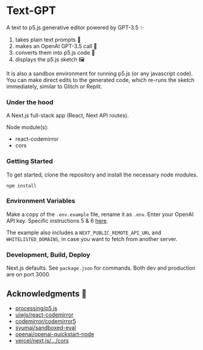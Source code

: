 # Text-GPT

A text to p5.js generative editor powered by GPT-3.5 ✨
1. takes plain text prompts 📝
2. makes an OpenAI GPT-3.5 call 🤖
2. converts them into p5.js code 🌸
3. displays the p5.js sketch 🖼️

It is also a sandbox environment for running p5.js (or any javascript code). You can make direct edits to the generated code, which re-runs the sketch immediately, similar to Glitch or Replit. 

### Under the hood

A Next.js full-stack app (React, Next API routes).

Node module(s):
- react-codemirror
- cors
  
### Getting Started

To get started, clone the repository and install the necessary node modules.

`npm install`

### Environment Variables

Make a copy of the `.env.example` file, rename it as `.env`. Enter your OpenAI API key. Specific instructions 5 & 6 [here](https://github.com/openai/openai-quickstart-node).


The example also includes a `NEXT_PUBLIC_REMOTE_API_URL` and `WHITELISTED_DOMAINS`, in case you want to fetch from another server.

### Development, Build, Deploy

Next.js defaults. See `package.json` for commands.
Both dev and production are on port 3000.


## Acknowledgments 🙏

- [processing/p5.js](https://github.com/processing/p5.js)
- [uiwjs/react-codemirror](https://github.com/uiwjs/react-codemirror)
- [codemirror/codemirror5](https://github.com/codemirror/codemirror5)
- [syumai/sandboxed-eval](https://github.com/syumai/sandboxed-eval)
- [openai/openai-quickstart-node](https://github.com/openai/openai-quickstart-node)
- [vercel/next.js/.../cors](https://github.com/vercel/next.js/blob/canary/examples/api-routes-cors/pages/api/cors.ts)
